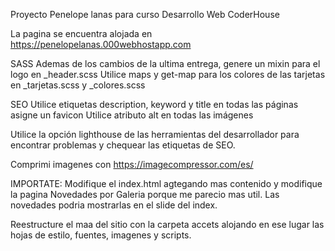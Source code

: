 Proyecto Penelope lanas para curso Desarrollo Web CoderHouse

La pagina se encuentra alojada en https://penelopelanas.000webhostapp.com

SASS
Ademas de los cambios de la ultima entrega, genere un mixin para el logo en _header.scss
Utilice maps y get-map para los colores de las tarjetas en _tarjetas.scss y _colores.scss

SEO
Utilice etiquetas description, keyword y title en todas las páginas
asigne un favicon
Utilice atributo alt en todas las imágenes

Utilice la opción lighthouse de las herramientas del desarrollador para encontrar problemas y chequear las etiquetas de SEO.

Comprimi imagenes con https://imagecompressor.com/es/

IMPORTATE:
Modifique el index.html agtegando mas contenido y modifique la pagina Novedades por Galeria porque me 
parecio mas util. Las novedades podria mostrarlas en el slide del index.

Reestructure el maa del sitio con la carpeta accets alojando en ese lugar las hojas de estilo, fuentes, imagenes y scripts.